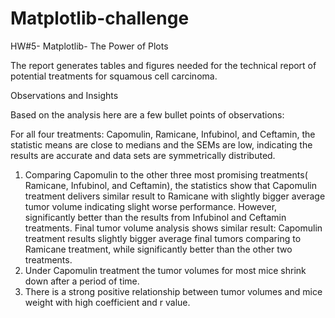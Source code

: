 # Matplotlib-challenge
HW#5- Matplotlib- The Power of Plots

The report generates tables and figures needed for the technical report of potential treatments for squamous cell carcinoma.

Observations and Insights

Based on the analysis here are a few bullet points of observations:

For all four treatments: Capomulin, Ramicane, Infubinol, and Ceftamin, the statistic means are close to medians and the SEMs are low, indicating the results are accurate and data sets are symmetrically distributed.
1. Comparing Capomulin to the other three most promising treatments( Ramicane, Infubinol, and Ceftamin), the statistics show that Capomulin treatment delivers similar result to Ramicane with slightly bigger average tumor volume indicating slight worse performance. However, significantly better than the results from Infubinol and Ceftamin treatments. Final tumor volume analysis shows similar result: Capomulin treatment results slightly bigger average final tumors comparing to Ramicane treatment, while significantly better than the other two treatments.
2. Under Capomulin treatment the tumor volumes for most mice shrink down after a period of time.  
3. There is a strong positive relationship between tumor volumes and mice weight with high coefficient and r value.


